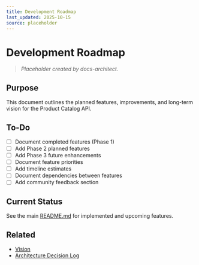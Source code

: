 ```yaml
---
title: Development Roadmap
last_updated: 2025-10-15
source: placeholder
---
```


# Development Roadmap

> _Placeholder created by docs-architect._

## Purpose

This document outlines the planned features, improvements, and long-term vision for the Product Catalog API.

## To-Do

- [ ] Document completed features (Phase 1)
- [ ] Add Phase 2 planned features
- [ ] Add Phase 3 future enhancements
- [ ] Document feature priorities
- [ ] Add timeline estimates
- [ ] Document dependencies between features
- [ ] Add community feedback section

## Current Status

See the main [README.md](../../README.md) for implemented and upcoming features.

## Related

- [Vision](../00-Overview/Vision.md)
- [Architecture Decision Log](../00-Overview/ArchitectureDecisionLog.md)

